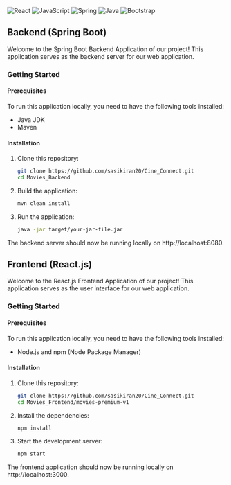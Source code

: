 ![React](https://img.shields.io/badge/react-%2320232a.svg?style=for-the-badge&logo=react&logoColor=%2361DAFB)
![JavaScript](https://img.shields.io/badge/javascript-%23323330.svg?style=for-the-badge&logo=javascript&logoColor=%23F7DF1E)
![Spring](https://img.shields.io/badge/spring-%236DB33F.svg?style=for-the-badge&logo=spring&logoColor=white)
![Java](https://img.shields.io/badge/Java-ED8B00?style=for-the-badge&logo=openjdk&logoColor=white)
![Bootstrap](https://img.shields.io/badge/Bootstrap-563D7C?style=for-the-badge&logo=bootstrap&logoColor=white)


## Backend (Spring Boot)

Welcome to the Spring Boot Backend Application of our project! This application serves as the backend server for our web application.

### Getting Started

#### Prerequisites

To run this application locally, you need to have the following tools installed:

- Java JDK
- Maven

#### Installation

1. Clone this repository:

   ```sh
   git clone https://github.com/sasikiran20/Cine_Connect.git
   cd Movies_Backend
   ```

2. Build the application:

   ```sh
   mvn clean install
   ```

3. Run the application:

   ```sh
   java -jar target/your-jar-file.jar
   ```

The backend server should now be running locally on http://localhost:8080.

## Frontend (React.js)

Welcome to the React.js Frontend Application of our project! This application serves as the user interface for our web application.

### Getting Started

#### Prerequisites

To run this application locally, you need to have the following tools installed:

  - Node.js and npm (Node Package Manager)

#### Installation

1. Clone this repository:

   ```sh
   git clone https://github.com/sasikiran20/Cine_Connect.git
   cd Movies_Frontend/movies-premium-v1
   ```

2. Install the dependencies:

   ```sh
   npm install
   ```

3. Start the development server:

   ```sh
   npm start
   ```

The frontend application should now be running locally on http://localhost:3000.
